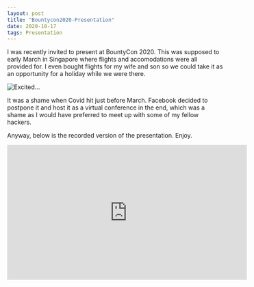 ```yaml
---
layout: post
title: "Bountycon2020-Presentation"
date: 2020-10-17
tags: Presentation
---
```



I was recently invited to present at BountyCon 2020. This was supposed to early March in Singapore where flights and accomodations were all provided for. I even bought flights for my wife and son so we could take it as an opportunity for a holiday while we were there.

![Excited...](/assets/img/blog/cantwait.gif)

It was a shame when Covid hit just before March. Facebook decided to postpone it and host it as a virtual conference in the end, which was a shame as I would have preferred to meet up with some of my fellow hackers.

Anyway, below is the recorded version of the presentation. Enjoy.


<iframe width="560" height="315" src="https://www.youtube.com/embed/iMNs8YAy6pk" frameborder="0" allow="accelerometer; autoplay; clipboard-write; encrypted-media; gyroscope; picture-in-picture" allowfullscreen></iframe>
